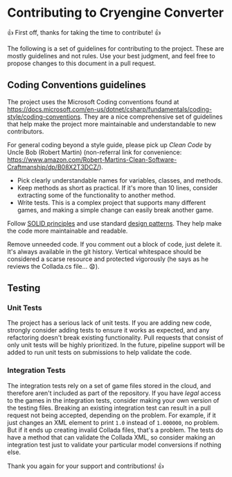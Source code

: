 # Contributing to Cryengine Converter

:+1: First off, thanks for taking the time to contribute!  :+1:

The following is a set of guidelines for contributing to the project.  These are mostly guidelines and not rules.  Use your best judgment, and feel free to propose changes to this document in a pull request.

## Coding Conventions guidelines

The project uses the Microsoft Coding conventions found at https://docs.microsoft.com/en-us/dotnet/csharp/fundamentals/coding-style/coding-conventions. They are a nice comprehensive set of guidelines that help make the project more maintainable and understandable to new contributors.

For general coding beyond a style guide, please pick up *Clean Code* by Uncle Bob (Robert Martin) (non-referral link for convenience: https://www.amazon.com/Robert-Martins-Clean-Software-Craftmanship/dp/B08X2T3DCZ/).
- Pick clearly understandable names for variables, classes, and methods.
- Keep methods as short as practical.  If it's more than 10 lines, consider extracting some of the functionality to another method.
- Write tests.  This is a complex project that supports many different games, and making a simple change can easily break another game.

Follow [SOLID principles](https://en.wikipedia.org/wiki/SOLID) and use standard [design patterns](https://en.wikipedia.org/wiki/Software_design_pattern).  They help make the code more maintainable and readable.

Remove unneeded code.  If you comment out a block of code, just delete it.  It's always available in the git history.  Vertical whitespace should be considered a scarse resource and protected vigorously (he says as he reviews the Collada.cs file... 😧).

## Testing
### Unit Tests

The project has a serious lack of unit tests.  If you are adding new code, strongly consider adding tests to ensure it works as expected, and any refactoring doesn't break existing functionality.  Pull requests that consist of only unit tests will be highly prioritized.  In the future, pipeline support will be added to run unit tests on submissions to help validate the code.

### Integration Tests

The integration tests rely on a set of game files stored in the cloud, and therefore aren't included as part of the repository. If you have *legal* access to the games in the integration tests, consider making your own version of the testing files.  Breaking an existing integration test can result in a pull request not being accepted, depending on the problem.  For example, if it just changes an XML element to print `1.0` instead of `1.000000`, no problem.  But if it ends up creating invalid Collada files, that's a problem.  The tests do have a method that can validate the Collada XML, so consider making an integration test just to validate your particular model conversions if nothing else.

Thank you again for your support and contributions! 👍
